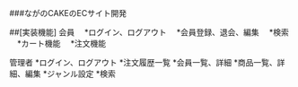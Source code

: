 ###ながのCAKEのECサイト開発

##[実装機能]
 会員
 　*ログイン、ログアウト
 　*会員登録、退会、編集
 　*検索
 　*カート機能
 　*注文機能
 
 管理者
   *ログイン、ログアウト
   *注文履歴一覧
   *会員一覧、詳細
   *商品一覧、詳細、編集
   *ジャンル設定
   *検索
